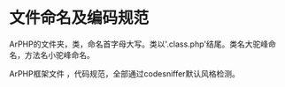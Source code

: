 # 文件命名及编码规范

ArPHP的文件夹，类，命名首字母大写。类以'.class.php'结尾。类名大驼峰命名，方法名小驼峰命名。

ArPHP框架文件 ，代码规范，全部通过codesniffer默认风格检测。
